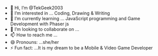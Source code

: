 - 👋 Hi, I’m @TekGeek2003
- 👀 I’m interested in ... Coding, Drawing & Writing
- 🌱 I’m currently learning ... JavaScript programming and Game Development with Phaser js
- 💞️ I’m looking to collaborate on ...
- 📫 How to reach me ...
- 😄 Pronouns: ...she/her
- ⚡ Fun fact: ...It is my dream to be a Mobile & Video Game Developer

<!---
TekGeek2003/TekGeek2003 is a ✨ special ✨ repository because its `README.md` (this file) appears on your GitHub profile.
You can click the Preview link to take a look at your changes.
--->
